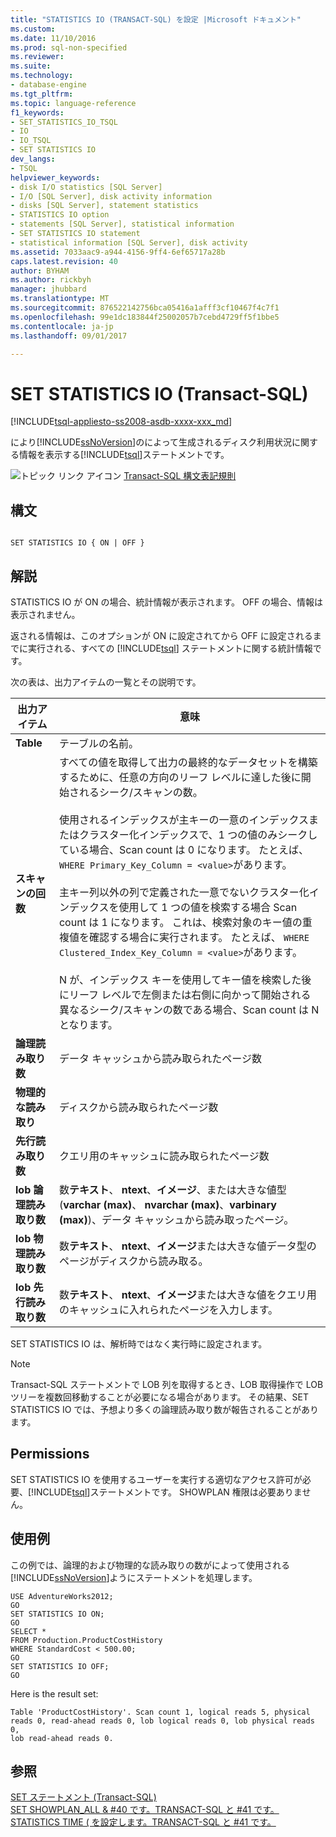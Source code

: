 ```yaml
---
title: "STATISTICS IO (TRANSACT-SQL) を設定 |Microsoft ドキュメント"
ms.custom: 
ms.date: 11/10/2016
ms.prod: sql-non-specified
ms.reviewer: 
ms.suite: 
ms.technology:
- database-engine
ms.tgt_pltfrm: 
ms.topic: language-reference
f1_keywords:
- SET_STATISTICS_IO_TSQL
- IO
- IO_TSQL
- SET STATISTICS IO
dev_langs:
- TSQL
helpviewer_keywords:
- disk I/O statistics [SQL Server]
- I/O [SQL Server], disk activity information
- disks [SQL Server], statement statistics
- STATISTICS IO option
- statements [SQL Server], statistical information
- SET STATISTICS IO statement
- statistical information [SQL Server], disk activity
ms.assetid: 7033aac9-a944-4156-9ff4-6ef65717a28b
caps.latest.revision: 40
author: BYHAM
ms.author: rickbyh
manager: jhubbard
ms.translationtype: MT
ms.sourcegitcommit: 876522142756bca05416a1afff3cf10467f4c7f1
ms.openlocfilehash: 99e1dc183844f25002057b7cebd4729ff5f1bbe5
ms.contentlocale: ja-jp
ms.lasthandoff: 09/01/2017

---
```

# <a name="set-statistics-io-transact-sql"></a>SET STATISTICS IO (Transact-SQL)
[!INCLUDE[tsql-appliesto-ss2008-asdb-xxxx-xxx_md](../../includes/tsql-appliesto-ss2008-asdb-xxxx-xxx-md.md)]

  により[!INCLUDE[ssNoVersion](../../includes/ssnoversion-md.md)]のによって生成されるディスク利用状況に関する情報を表示する[!INCLUDE[tsql](../../includes/tsql-md.md)]ステートメントです。  
  
 ![トピック リンク アイコン](../../database-engine/configure-windows/media/topic-link.gif "トピック リンク アイコン") [Transact-SQL 構文表記規則](../../t-sql/language-elements/transact-sql-syntax-conventions-transact-sql.md)  
  
## <a name="syntax"></a>構文  
  
```  
  
SET STATISTICS IO { ON | OFF }  
```  
  
## <a name="remarks"></a>解説  
 STATISTICS IO が ON の場合、統計情報が表示されます。 OFF の場合、情報は表示されません。  
  
 返される情報は、このオプションが ON に設定されてから OFF に設定されるまでに実行される、すべての [!INCLUDE[tsql](../../includes/tsql-md.md)] ステートメントに関する統計情報です。  
  
 次の表は、出力アイテムの一覧とその説明です。  
  
|出力アイテム|意味|  
|-----------------|-------------|  
|**Table**|テーブルの名前。|  
|**スキャンの回数**|すべての値を取得して出力の最終的なデータセットを構築するために、任意の方向のリーフ レベルに達した後に開始されるシーク/スキャンの数。<br /><br /> 使用されるインデックスが主キーの一意のインデックスまたはクラスター化インデックスで、1 つの値のみシークしている場合、Scan count は 0 になります。 たとえば、 `WHERE Primary_Key_Column = <value>`があります。<br /><br /> 主キー列以外の列で定義された一意でないクラスター化インデックスを使用して 1 つの値を検索する場合 Scan count は 1 になります。 これは、検索対象のキー値の重複値を確認する場合に実行されます。 たとえば、 `WHERE Clustered_Index_Key_Column = <value>`があります。<br /><br /> N が、インデックス キーを使用してキー値を検索した後にリーフ レベルで左側または右側に向かって開始される異なるシーク/スキャンの数である場合、Scan count は N となります。|  
|**論理読み取り数**|データ キャッシュから読み取られたページ数|  
|**物理的な読み取り**|ディスクから読み取られたページ数|  
|**先行読み取り数**|クエリ用のキャッシュに読み取られたページ数|  
|**lob 論理読み取り数**|数**テキスト**、 **ntext**、**イメージ**、または大きな値型 (**varchar (max)**、 **nvarchar (max)**、**varbinary (max)**)、データ キャッシュから読み取ったページ。|  
|**lob 物理読み取り数**|数**テキスト**、 **ntext**、**イメージ**または大きな値データ型のページがディスクから読み取る。|  
|**lob 先行読み取り数**|数**テキスト**、 **ntext**、**イメージ**または大きな値をクエリ用のキャッシュに入れられたページを入力します。|  
  
 SET STATISTICS IO は、解析時ではなく実行時に設定されます。  
  
> [!NOTE]  
>  Transact-SQL ステートメントで LOB 列を取得するとき、LOB 取得操作で LOB ツリーを複数回移動することが必要になる場合があります。 その結果、SET STATISTICS IO では、予想より多くの論理読み取り数が報告されることがあります。  
  
## <a name="permissions"></a>Permissions  
 SET STATISTICS IO を使用するユーザーを実行する適切なアクセス許可が必要、[!INCLUDE[tsql](../../includes/tsql-md.md)]ステートメントです。 SHOWPLAN 権限は必要ありません。  
  
## <a name="examples"></a>使用例  
 この例では、論理的および物理的な読み取りの数がによって使用される[!INCLUDE[ssNoVersion](../../includes/ssnoversion-md.md)]ようにステートメントを処理します。  
  
```  
USE AdventureWorks2012;  
GO         
SET STATISTICS IO ON;  
GO  
SELECT *   
FROM Production.ProductCostHistory  
WHERE StandardCost < 500.00;  
GO  
SET STATISTICS IO OFF;  
GO  
```  
  
 Here is the result set:  
  
```  
Table 'ProductCostHistory'. Scan count 1, logical reads 5, physical   
reads 0, read-ahead reads 0, lob logical reads 0, lob physical reads 0,   
lob read-ahead reads 0.  
```  
  
## <a name="see-also"></a>参照  
 [SET ステートメント &#40;Transact-SQL&#41;](../../t-sql/statements/set-statements-transact-sql.md)   
 [SET SHOWPLAN_ALL & #40 です。TRANSACT-SQL と #41 です。](../../t-sql/statements/set-showplan-all-transact-sql.md)   
 [STATISTICS TIME &#40; を設定します。TRANSACT-SQL と #41 です。](../../t-sql/statements/set-statistics-time-transact-sql.md)  
  
  


